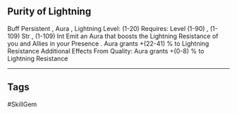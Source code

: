## Purity of Lightning
Buff
Persistent , Aura , Lightning
Level: (1-20)
Requires: Level (1-90) , (1-109) Str , (1-109) Int
Emit an Aura that boosts the Lightning Resistance of you and Allies in your Presence .
Aura grants +(22-41) % to Lightning Resistance
Additional Effects From Quality:
Aura grants +(0-8) % to Lightning Resistance

---
## Tags
#SkillGem
